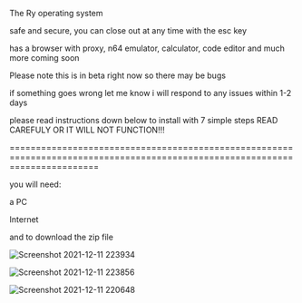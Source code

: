 The Ry operating system

safe and secure, you can close out at any time with the esc key

has a browser with proxy, n64 emulator, calculator, code editor and much more coming soon

Please note this is in beta right now so there may be bugs

if something goes wrong let me know i will respond to any issues within 1-2 days

please read instructions down below to install with 7 simple steps READ CAREFULY OR IT WILL NOT FUNCTION!!!



=============================================================================================================================

you will need:

a PC

Internet

and to download the zip file


![Screenshot 2021-12-11 223934](https://user-images.githubusercontent.com/91672714/145703077-0de22e26-2d0b-43e5-a519-06ac9f751662.png)


![Screenshot 2021-12-11 223856](https://user-images.githubusercontent.com/91672714/145703076-d4dbccac-8397-43ae-a809-9823a3d5ff01.png)

![Screenshot 2021-12-11 220648](https://user-images.githubusercontent.com/91672714/145702317-ff7f009d-3f16-41c4-a56e-9a8433c84c69.png)

